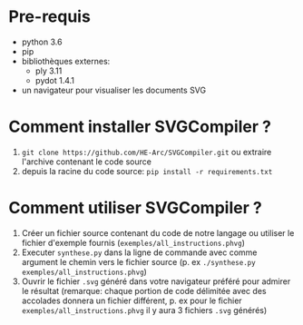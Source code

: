 # Pre-requis
- python 3.6
- pip
- bibliothèques externes:
    - ply 3.11
    - pydot 1.4.1
- un navigateur pour visualiser les documents SVG

# Comment installer SVGCompiler ?
1. `git clone https://github.com/HE-Arc/SVGCompiler.git` ou extraire l'archive contenant le code source
2. depuis la racine du code source: `pip install -r requirements.txt`

# Comment utiliser SVGCompiler ?
1. Créer un fichier source contenant du code de notre langage ou utiliser le fichier d'exemple fournis (`exemples/all_instructions.phvg`)
2. Executer `synthese.py` dans la ligne de commande avec comme argument le chemin vers le fichier source (p. ex `./synthese.py exemples/all_instructions.phvg`)
3. Ouvrir le fichier `.svg` généré dans votre navigateur préféré pour admirer le résultat (remarque: chaque portion de code délimitée avec des accolades donnera un fichier différent, p. ex pour le fichier `exemples/all_instructions.phvg` il y aura 3 fichiers `.svg` générés)
